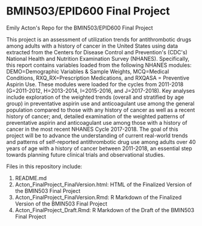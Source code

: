 # BMIN503/EPID600 Final Project

Emily Acton's Repo for the BMIN503/EPID600 Final Project

This project is an assessment of utilization trends for antithrombotic drugs among adults with a history of cancer in the United States using data extracted from the Centers for Disease Control and Prevention's (CDC's) National Health and Nutrition Examination Survey (NHANES). Specifically, this report contains variables loaded from the following NHANES modules: DEMO=Demographic Variables & Sample Weights, MCQ=Medical Conditions, RXQ_RX=Prescription Medications, and RXQASA = Preventive Aspirin Use.  These modules were loaded for the cycles from 2011-2018 (G=2011-2012, H=2013-2014, I=2015-2016, and J=2017-2018). Key analyses include exploration of the weighted trends (overall and stratified by age group) in preventative aspirin use and anticoagulant use among the general population compared to those with any history of cancer as well as a recent history of cancer; and, detailed examination of the weighted patterns of preventative aspirin and anticoagulant use among those with a history of cancer in the most recent NHANES Cycle 2017-2018. The goal of this project will be to advance the understanding of current real-world trends and patterns of self-reported antithrombotic drug use among adults over 40 years of age with a history of cancer between 2011-2018, an essential step towards planning future clinical trials and observational studies. 

Files in this repository include:

1. README.md
2. Acton_FinalProject_FinalVersion.html: HTML of the Finalized Version of the BMIN503 Final Project
3. Acton_FinalProject_FinalVersion.Rmd: R Markdown of the Finalized Version of the BMIN503 Final Project
4. Acton_FinalProject_Draft.Rmd: R Markdown of the Draft of the BMIN503 Final Project 
